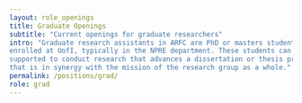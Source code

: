 ```yaml
---
layout: role_openings
title: Graduate Openings
subtitle: "Current openings for graduate researchers"
intro: "Graduate research assistants in ARFC are PhD or masters students 
enrolled at UofI, typically in the NPRE department. These students can be 
supported to conduct research that advances a dissertation or thesis project 
that is in synergy with the mission of the research group as a whole."
permalink: /positions/grad/
role: grad
---
```

